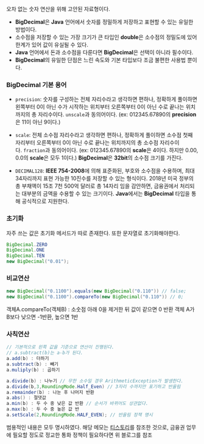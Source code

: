 오차 없는 숫자 연산을 위해 고안된 자료형이다.

- **BigDecimal**은 **Java** 언어에서 숫자를 정밀하게 저장하고 표현할 수 있는 유일한 방법이다.
- 소수점을 저장할 수 있는 가장 크기가 큰 타입인 **double**은 소수점의 정밀도에 있어 한계가 있어 값이 유실될 수 있다.
- **Java** 언어에서 돈과 소수점을 다룬다면 **BigDecimal**은 선택이 아니라 필수이다.
- **BigDecimal**의 유일한 단점은 느린 속도와 기본 타입보다 조금 불편한 사용법 뿐이다.

### BigDecimal 기본 용어

- `precision`: 숫자를 구성하는 전체 자리수라고 생각하면 편하나, 정확하게 풀이하면 왼쪽부터 0이 아닌 수가 시작하는 위치부터 오른쪽부터 0이 아닌 수로 끝나는 위치까지의 총 자리수이다. `unscale`과 동의어이다. (ex: 012345.67890의 **precision**은 11이 아닌 9이다.)

- `scale`: 전체 소수점 자리수라고 생각하면 편하나, 정확하게 풀이하면 소수점 첫째 자리부터 오른쪽부터 0이 아닌 수로 끝나는 위치까지의 총 소수점 자리수이다. `fraction`과 동의어이다. (ex: 012345.67890의 **scale**은 4이다. 하지만 0.00, 0.0의 **scale**은 모두 1이다.) **BigDecimal**은 **32bit**의 소수점 크기를 가진다.

- `DECIMAL128`: **IEEE 754-2008**에 의해 표준화된, 부호와 소수점을 수용하며, 최대 34자리까지 표현 가능한 10진수를 저장할 수 있는 형식이다. 2018년 미국 정부의 총 부채액이 15조 7천 500억 달러로 총 14자리 임을 감안하면, 금융권에서 처리되는 대부분의 금액을 수용할 수 있는 크기이다. **Java**에서는 **BigDecimal** 타입을 통해 공식적으로 지원한다.

### 초기화

자주 쓰는 값은 초기화 메서드가 따로 존재한다.
또한 문자열로 초기화해야한다.
```java
BigDecimal.ZERO
BigDecimal.ONE
BigDecimal.TEN
new BigDecimal("0.01");
```

### 비교연산

```java
new BigDecimal("0.1100").equals(new BigDecimal("0.110")) // false;
new BigDecimal("0.1100").compareTo(new BigDecimal("0.110")) // 0;
```
객체A.compareTo(객체B) : 소숫점 아래 0을 제거한 뒤 값이 같으면 0 반환
객체 A가 B보다 낮으면 -1반환, 높으면 1반

### 사칙연산

```java
// 기본적으로 왼쪽 값을 기준으로 연산이 진행된다.
// a.subtract(b)는 a-b가 된다.
a.add(b) : 더하기
a.subtract(b) : 빼기
a.muliply(b) : 곱하기

a.divide(b) : 나누기 // 무한 소수일 경우 ArithmeticException가 발생한다.
a.divide(b,3,RoundingMode.Half_Even) // 3자리 수까지만 표기하고 반올림
a.remainder(b) : 나눈 후 나머지 반환
a.abs() : 절댓값
a.min(b) : 두 수 중 낮은 값 반환 // 순서가 바뀌어도 상관없다.
a.max(b) : 두 수 중 높은 값 반
a.setScale(2,RoundingMode.HALF_EVEN); // 반올림 정책 명시
```

범용적인 내용은 모두 명시하였다.
해당 메모는 [티스토리](https://jsonobject.tistory.com/466)를 참조한 것으로, 금융권 업무에 필요할 정도로 정교한 통화 정책이 필요하다면 위 블로그를 참조